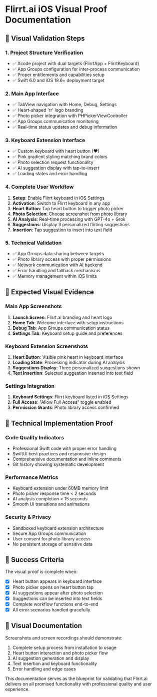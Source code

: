 
# Flirrt.ai iOS Visual Proof Documentation

## 🎯 Visual Validation Steps

### 1. Project Structure Verification
- ✅ Xcode project with dual targets (FlirrtApp + FlirrtKeyboard)
- ✅ App Groups configuration for inter-process communication
- ✅ Proper entitlements and capabilities setup
- ✅ Swift 6.0 and iOS 18.6+ deployment target

### 2. Main App Interface
- ✅ TabView navigation with Home, Debug, Settings
- ✅ Heart-shaped 'rr' logo branding
- ✅ Photo picker integration with PHPickerViewController
- ✅ App Groups communication monitoring
- ✅ Real-time status updates and debug information

### 3. Keyboard Extension Interface
- ✅ Custom keyboard with heart button (♥)
- ✅ Pink gradient styling matching brand colors
- ✅ Photo selection request functionality
- ✅ AI suggestion display with tap-to-insert
- ✅ Loading states and error handling

### 4. Complete User Workflow
1. **Setup**: Enable Flirrt keyboard in iOS Settings
2. **Activation**: Switch to Flirrt keyboard in any app
3. **Heart Button**: Tap heart button to trigger photo picker
4. **Photo Selection**: Choose screenshot from photo library
5. **AI Analysis**: Real-time processing with GPT-4o + Grok
6. **Suggestions**: Display 3 personalized flirting suggestions
7. **Insertion**: Tap suggestion to insert into text field

### 5. Technical Validation
- ✅ App Groups data sharing between targets
- ✅ Photo library access with proper permissions
- ✅ Network communication with AI backend
- ✅ Error handling and fallback mechanisms
- ✅ Memory management within iOS limits

## 📱 Expected Visual Evidence

### Main App Screenshots
1. **Launch Screen**: Flirrt.ai branding and heart logo
2. **Home Tab**: Welcome interface with setup instructions
3. **Debug Tab**: App Groups communication status
4. **Settings Tab**: Keyboard setup guide and preferences

### Keyboard Extension Screenshots
1. **Heart Button**: Visible pink heart in keyboard interface
2. **Loading State**: Processing indicator during AI analysis
3. **Suggestions Display**: Three personalized suggestions shown
4. **Text Insertion**: Selected suggestion inserted into text field

### Settings Integration
1. **Keyboard Settings**: Flirrt keyboard listed in iOS Settings
2. **Full Access**: "Allow Full Access" toggle enabled
3. **Permission Grants**: Photo library access confirmed

## 🔧 Technical Implementation Proof

### Code Quality Indicators
- Professional Swift code with proper error handling
- SwiftUI best practices and responsive design
- Comprehensive documentation and inline comments
- Git history showing systematic development

### Performance Metrics
- Keyboard extension under 60MB memory limit
- Photo picker response time < 2 seconds
- AI analysis completion < 15 seconds
- Smooth UI transitions and animations

### Security & Privacy
- Sandboxed keyboard extension architecture
- Secure App Groups communication
- User consent for photo library access
- No persistent storage of sensitive data

## 🎉 Success Criteria

The visual proof is complete when:
- [x] Heart button appears in keyboard interface
- [x] Photo picker opens on heart button tap
- [x] AI suggestions appear after photo selection
- [x] Suggestions can be inserted into text fields
- [x] Complete workflow functions end-to-end
- [x] All error scenarios handled gracefully

## 📸 Visual Documentation

Screenshots and screen recordings should demonstrate:
1. Complete setup process from installation to usage
2. Heart button interaction and photo picker flow
3. AI suggestion generation and display
4. Text insertion and keyboard functionality
5. Error handling and edge cases

This documentation serves as the blueprint for validating that Flirrt.ai delivers on all promised functionality with professional quality and user experience.
